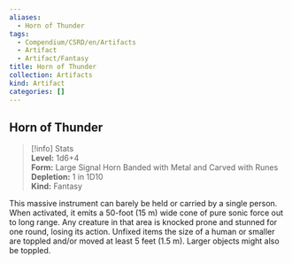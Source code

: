 ```yaml
---
aliases:
  - Horn of Thunder
tags:
  - Compendium/CSRD/en/Artifacts
  - Artifact
  - Artifact/Fantasy
title: Horn of Thunder
collection: Artifacts
kind: Artifact
categories: []
---
```

## Horn of Thunder  
>[!info] Stats  
> **Level:** 1d6+4  
> **Form:** Large Signal Horn Banded with Metal and Carved with Runes  
> **Depletion:** 1 in 1D10  
> **Kind:** Fantasy
  
This massive instrument can barely be held or carried by a single person. When activated, it emits a 50-foot (15 m) wide cone of pure sonic force out to long range. Any creature in that area is knocked prone and stunned for one round, losing its action. Unfixed items the size of a human or smaller are toppled and/or moved at least 5 feet (1.5 m). Larger objects might also be toppled.
